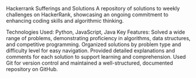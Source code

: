 Hackerrank Sufferings and Solutions
A repository of solutions to weekly challenges on HackerRank, showcasing an ongoing commitment to enhancing coding skills and algorithmic thinking.

Technologies Used: Python, JavaScript, Java
Key Features:
Solved a wide range of problems, demonstrating proficiency in algorithms, data structures, and competitive programming.
Organized solutions by problem type and difficulty level for easy navigation.
Provided detailed explanations and comments for each solution to support learning and comprehension.
Used Git for version control and maintained a well-structured, documented repository on GitHub.
